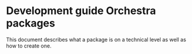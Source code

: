 # Development guide Orchestra packages

This document describes what a package is on a technical level as well as how to create one.



